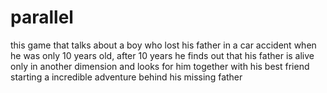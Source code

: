 # parallel
 this game that talks about a boy who lost his father in a car accident when he was only 10 years old, after 10 years he finds out that his father is alive only in another dimension and looks for him together with his best friend starting a incredible adventure behind his missing father
